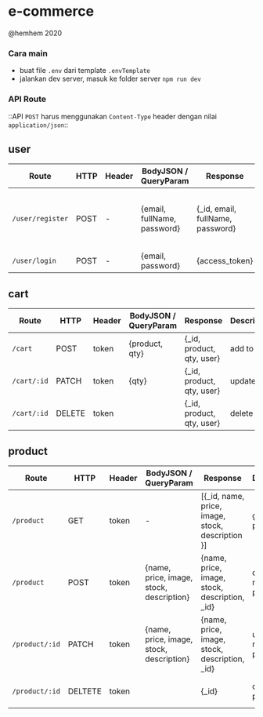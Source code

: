 # e-commerce
@hemhem 2020


### Cara main
- buat file `.env` dari template `.envTemplate`
- jalankan dev server, masuk ke folder server `npm run dev`

### API Route

::API `POST` harus menggunakan `Content-Type` header dengan nilai `application/json`::

## user

Route | HTTP | Header | BodyJSON / QueryParam | Response | Description | Validation
-- | -- | -- | -- | -- | -- | --
`/user/register` | POST | - | {email, fullName, password} | {_id, email, fullName, password} | register a user | email must be valid, name is more than 1 char
`/user/login` | POST | - | {email, password} | {access_token} | login: get token | -

## cart

Route | HTTP | Header | BodyJSON / QueryParam | Response | Description | Validation
-- | -- | -- | -- | -- | -- | --
`/cart` | POST | token | {product, qty} | {_id, product, qty, user} | add to cart | -
`/cart/:id` | PATCH | token | {qty} | {_id, product, qty, user} | update qty | -
`/cart/:id` | DELETE | token | | {_id, product, qty, user} | delete cart | -

## product
Route | HTTP | Header | BodyJSON / QueryParam | Response | Description | Validation
-- | -- | -- | -- | -- | -- | --
`/product` | GET | token | - | [{_id, name, price, image, stock, description }] | get products | -
`/product` | POST | token | {name, price, image, stock, description} | {name, price, image, stock, description, _id} | create a new product | must be an admin user 
`/product/:id` | PATCH | token | {name, price, image, stock, description} | {name, price, image, stock, description, _id} | update a new product | must be an admin user 
`/product/:id` | DELTETE | token |  | {_id} | delete a product | must be an admin user 
